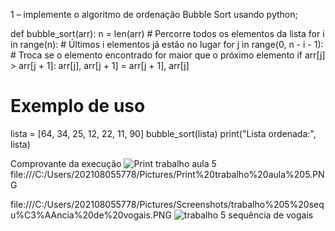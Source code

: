 1 – implemente o algoritmo de ordenação Bubble Sort usando python;

def bubble_sort(arr):
    n = len(arr)
    # Percorre todos os elementos da lista
    for i in range(n):
        # Últimos i elementos já estão no lugar
        for j in range(0, n - i - 1):
            # Troca se o elemento encontrado for maior que o próximo elemento
            if arr[j] > arr[j + 1]:
                arr[j], arr[j + 1] = arr[j + 1], arr[j]

# Exemplo de uso
lista = [64, 34, 25, 12, 22, 11, 90]
bubble_sort(lista)
print("Lista ordenada:", lista)

Comprovante da execução
![Print trabalho aula 5](https://github.com/user-attachments/assets/b6d2dbc5-9e49-4553-bca6-999bcb9c952d)
file:///C:/Users/202108055778/Pictures/Print%20trabalho%20aula%205.PNG








file:///C:/Users/202108055778/Pictures/Screenshots/trabalho%205%20sequ%C3%AAncia%20de%20vogais.PNG
![trabalho 5 sequência de vogais](https://github.com/user-attachments/assets/ea392877-3742-4c30-b9c5-cd5d3014c033)
